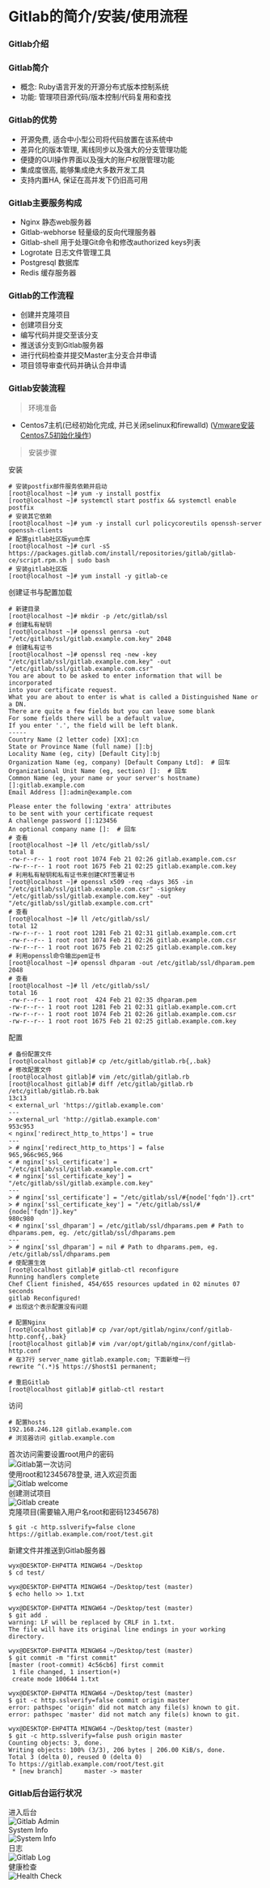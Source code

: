 # Gitlab的简介/安装/使用流程

### Gitlab介绍

### Gitlab简介

- 概念: Ruby语言开发的开源分布式版本控制系统
- 功能: 管理项目源代码/版本控制/代码复用和查找

### Gitlab的优势  

- 开源免费, 适合中小型公司将代码放置在该系统中
- 差异化的版本管理, 离线同步以及强大的分支管理功能
- 便捷的GUI操作界面以及强大的账户权限管理功能
- 集成度很高, 能够集成绝大多数开发工具
- 支持内置HA, 保证在高并发下仍旧高可用

### Gitlab主要服务构成  

- Nginx 静态web服务器
- Gitlab-webhorse 轻量级的反向代理服务器
- Gitlab-shell 用于处理Git命令和修改authorized keys列表
- Logrotate 日志文件管理工具
- Postgresql 数据库
- Redis 缓存服务器

### Gitlab的工作流程  

- 创建并克隆项目
- 创建项目分支
- 编写代码并提交至该分支
- 推送该分支到Gitlab服务器
- 进行代码检查并提交Master主分支合并申请
- 项目领导审查代码并确认合并申请

### Gitlab安装流程

> 环境准备  

- Centos7主机(已经初始化完成, 并已关闭selinux和firewalld) ([Vmware安装Centos7.5初始化操作](../note_018))  

> 安装步骤  

安装
```
# 安装postfix邮件服务依赖并启动
[root@localhost ~]# yum -y install postfix
[root@localhost ~]# systemctl start postfix && systemctl enable postfix
# 安装其它依赖
[root@localhost ~]# yum -y install curl policycoreutils openssh-server openssh-clients
# 配置gitlab社区版yum仓库
[root@localhost ~]# curl -sS https://packages.gitlab.com/install/repositories/gitlab/gitlab-ce/script.rpm.sh | sudo bash
# 安装gitlab社区版
[root@localhost ~]# yum install -y gitlab-ce
```
创建证书与配置加载
```
# 新建目录
[root@localhost ~]# mkdir -p /etc/gitlab/ssl 
# 创建私有秘钥
[root@localhost ~]# openssl genrsa -out "/etc/gitlab/ssl/gitlab.example.com.key" 2048
# 创建私有证书
[root@localhost ~]# openssl req -new -key "/etc/gitlab/ssl/gitlab.example.com.key" -out "/etc/gitlab/ssl/gitlab.example.com.csr"
You are about to be asked to enter information that will be incorporated
into your certificate request.
What you are about to enter is what is called a Distinguished Name or a DN.
There are quite a few fields but you can leave some blank
For some fields there will be a default value,
If you enter '.', the field will be left blank.
-----
Country Name (2 letter code) [XX]:cn
State or Province Name (full name) []:bj
Locality Name (eg, city) [Default City]:bj
Organization Name (eg, company) [Default Company Ltd]:  # 回车
Organizational Unit Name (eg, section) []:  # 回车
Common Name (eg, your name or your server's hostname) []:gitlab.example.com
Email Address []:admin@example.com

Please enter the following 'extra' attributes
to be sent with your certificate request
A challenge password []:123456
An optional company name []:  # 回车
# 查看
[root@localhost ~]# ll /etc/gitlab/ssl/
total 8
-rw-r--r-- 1 root root 1074 Feb 21 02:26 gitlab.example.com.csr
-rw-r--r-- 1 root root 1675 Feb 21 02:25 gitlab.example.com.key
# 利用私有秘钥和私有证书来创建CRT签署证书
[root@localhost ~]# openssl x509 -req -days 365 -in "/etc/gitlab/ssl/gitlab.example.com.csr" -signkey "/etc/gitlab/ssl/gitlab.example.com.key" -out "/etc/gitlab/ssl/gitlab.example.com.crt"
# 查看
[root@localhost ~]# ll /etc/gitlab/ssl/
total 12
-rw-r--r-- 1 root root 1281 Feb 21 02:31 gitlab.example.com.crt
-rw-r--r-- 1 root root 1074 Feb 21 02:26 gitlab.example.com.csr
-rw-r--r-- 1 root root 1675 Feb 21 02:25 gitlab.example.com.key
# 利用openssl命令输出pem证书
[root@localhost ~]# openssl dhparam -out /etc/gitlab/ssl/dhparam.pem 2048
# 查看
[root@localhost ~]# ll /etc/gitlab/ssl/
total 16
-rw-r--r-- 1 root root  424 Feb 21 02:35 dhparam.pem
-rw-r--r-- 1 root root 1281 Feb 21 02:31 gitlab.example.com.crt
-rw-r--r-- 1 root root 1074 Feb 21 02:26 gitlab.example.com.csr
-rw-r--r-- 1 root root 1675 Feb 21 02:25 gitlab.example.com.key
```
配置
```
# 备份配置文件
[root@localhost gitlab]# cp /etc/gitlab/gitlab.rb{,.bak}
# 修改配置文件
[root@localhost gitlab]# vim /etc/gitlab/gitlab.rb
[root@localhost gitlab]# diff /etc/gitlab/gitlab.rb /etc/gitlab/gitlab.rb.bak 
13c13
< external_url 'https://gitlab.example.com'
---
> external_url 'http://gitlab.example.com'
953c953
< nginx['redirect_http_to_https'] = true
---
> # nginx['redirect_http_to_https'] = false
965,966c965,966
< # nginx['ssl_certificate'] = "/etc/gitlab/ssl/gitlab.example.com.crt"
< # nginx['ssl_certificate_key'] = "/etc/gitlab/ssl/gitlab.example.com.key"
---
> # nginx['ssl_certificate'] = "/etc/gitlab/ssl/#{node['fqdn']}.crt"
> # nginx['ssl_certificate_key'] = "/etc/gitlab/ssl/#{node['fqdn']}.key"
980c980
< # nginx['ssl_dhparam'] = /etc/gitlab/ssl/dhparams.pem # Path to dhparams.pem, eg. /etc/gitlab/ssl/dhparams.pem
---
> # nginx['ssl_dhparam'] = nil # Path to dhparams.pem, eg. /etc/gitlab/ssl/dhparams.pem
# 使配置生效
[root@localhost gitlab]# gitlab-ctl reconfigure
Running handlers complete
Chef Client finished, 454/655 resources updated in 02 minutes 07 seconds
gitlab Reconfigured!
# 出现这个表示配置没有问题

# 配置Nginx
[root@localhost gitlab]# cp /var/opt/gitlab/nginx/conf/gitlab-http.conf{,.bak}
[root@localhost gitlab]# vim /var/opt/gitlab/nginx/conf/gitlab-http.conf
# 在37行 server_name gitlab.example.com; 下面新增一行
rewrite ^(.*)$ https://$host$1 permanent;

# 重启Gitlab
[root@localhost gitlab]# gitlab-ctl restart
```
访问
```
# 配置hosts
192.168.246.128 gitlab.example.com
# 浏览器访问 gitlab.example.com
```
首次访问需要设置root用户的密码  
![Gitlab第一次访问](https://raw.githubusercontent.com/duiying/note/master/img/gitlab-index.png)  
使用root和12345678登录, 进入欢迎页面    
![Gitlab welcome](https://raw.githubusercontent.com/duiying/note/master/img/gitlab-welcome.png)  
创建测试项目  
![Gitlab create](https://raw.githubusercontent.com/duiying/note/master/img/gitlab-create.png)  
克隆项目(需要输入用户名root和密码12345678) 
``` 
$ git -c http.sslverify=false clone https://gitlab.example.com/root/test.git  
```
新建文件并推送到Gitlab服务器  
```
wyx@DESKTOP-EHP4TTA MINGW64 ~/Desktop
$ cd test/

wyx@DESKTOP-EHP4TTA MINGW64 ~/Desktop/test (master)
$ echo hello >> 1.txt

wyx@DESKTOP-EHP4TTA MINGW64 ~/Desktop/test (master)
$ git add .
warning: LF will be replaced by CRLF in 1.txt.
The file will have its original line endings in your working directory.

wyx@DESKTOP-EHP4TTA MINGW64 ~/Desktop/test (master)
$ git commit -m "first commit"
[master (root-commit) 4c56cb6] first commit
 1 file changed, 1 insertion(+)
 create mode 100644 1.txt

wyx@DESKTOP-EHP4TTA MINGW64 ~/Desktop/test (master)
$ git -c http.sslverify=false commit origin master
error: pathspec 'origin' did not match any file(s) known to git.
error: pathspec 'master' did not match any file(s) known to git.

wyx@DESKTOP-EHP4TTA MINGW64 ~/Desktop/test (master)
$ git -c http.sslverify=false push origin master
Counting objects: 3, done.
Writing objects: 100% (3/3), 206 bytes | 206.00 KiB/s, done.
Total 3 (delta 0), reused 0 (delta 0)
To https://gitlab.example.com/root/test.git
 * [new branch]      master -> master

```
### Gitlab后台运行状况
进入后台  
![Gitlab Admin](https://raw.githubusercontent.com/duiying/note/master/img/gitlab-admin.png)  
System Info  
![System Info](https://raw.githubusercontent.com/duiying/note/master/img/gitlab-sytem-info.png)  
日志  
![Gitlab Log](https://raw.githubusercontent.com/duiying/note/master/img/gitlab-log.png)  
健康检查  
![Health Check](https://raw.githubusercontent.com/duiying/note/master/img/health-check.png)  

 

